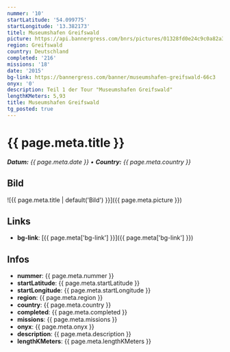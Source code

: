 ```yaml
---
nummer: '10'
startLatitude: '54.099775'
startLongitude: '13.382173'
titel: Museumshafen Greifswald
picture: https://api.bannergress.com/bnrs/pictures/01328fd0e24c9c0a82a36a93613be784
region: Greifswald
country: Deutschland
completed: '216'
missions: '18'
date: '2015'
bg-link: https://bannergress.com/banner/museumshafen-greifswald-66c3
onyx: '0'
description: Teil 1 der Tour "Museumshafen Greifswald"
lengthKMeters: 5,93
title: Museumshafen Greifswald
tg_posted: true
---
```

# {{ page.meta.title }}
_**Datum:** {{ page.meta.date }} • **Country:** {{ page.meta.country }}_

## Bild
![{{ page.meta.title | default('Bild') }}]({{ page.meta.picture }})

## Links
- **bg-link**: [{{ page.meta['bg-link'] }}]({{ page.meta['bg-link'] }})

## Infos
- **nummer**: {{ page.meta.nummer }}
- **startLatitude**: {{ page.meta.startLatitude }}
- **startLongitude**: {{ page.meta.startLongitude }}
- **region**: {{ page.meta.region }}
- **country**: {{ page.meta.country }}
- **completed**: {{ page.meta.completed }}
- **missions**: {{ page.meta.missions }}
- **onyx**: {{ page.meta.onyx }}
- **description**: {{ page.meta.description }}
- **lengthKMeters**: {{ page.meta.lengthKMeters }}

